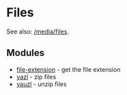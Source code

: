 # Files

See also: [/media/files](https://github.com/blewisio/hqm/tree/master/media/files).

## Modules

* [file-extension](https://github.com/silverwind/file-extension) - get the file extension
* [yazl](https://github.com/thejoshwolfe/yazl) - zip files
* [yauzl](https://github.com/thejoshwolfe/yauzl) - unzip files
